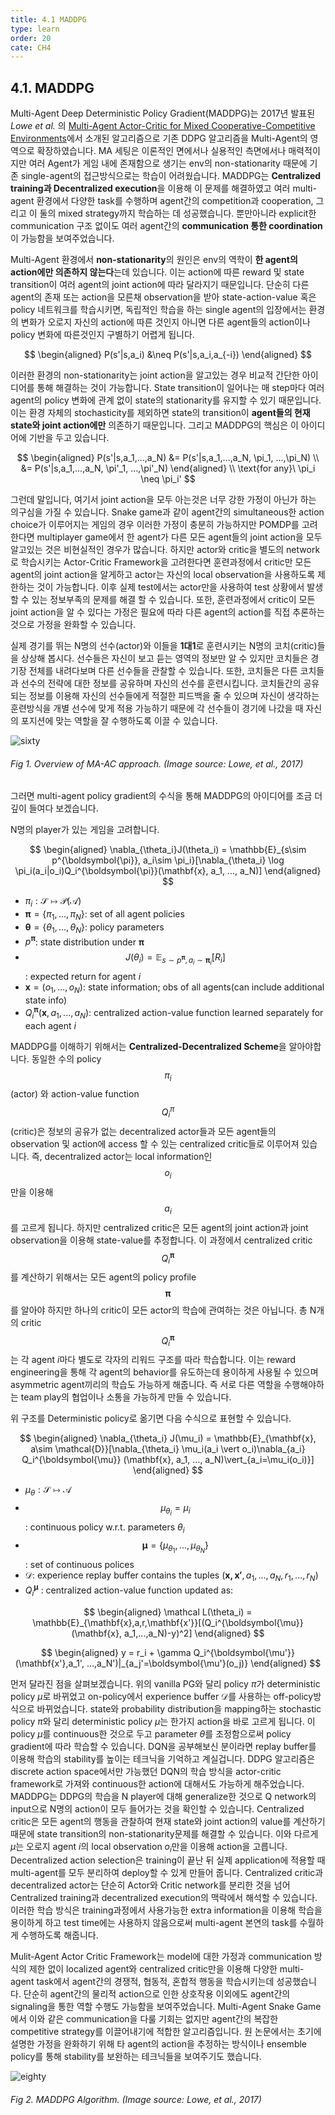 ```yaml
---
title: 4.1 MADDPG
type: learn
order: 20
cate: CH4
---
```


## 4.1. MADDPG

Multi-Agent Deep Deterministic Policy Gradient(MADDPG)는 2017년 발표된 _Lowe et al._ 의 [Multi-Agent Actor-Critic for Mixed Cooperative-Competitive Environments](https://arxiv.org/abs/1706.02275)에서 소개된 알고리즘으로 기존 DDPG 알고리즘을 Multi-Agent의 영역으로 확장하였습니다. MA 세팅은 이론적인 면에서나 실용적인 측면에서나 매력적이지만 여러 Agent가 게임 내에 존재함으로 생기는 env의 non-stationarity 때문에 기존 single-agent의 접근방식으로는 학습이 어려웠습니다. MADDPG는 **Centralized training과 Decentralized execution**을 이용해 이 문제를 해결하였고 여러 multi-agent 환경에서 다양한 task를 수행하며 agent간의 competition과 cooperation, 그리고 이 둘의 mixed strategy까지 학습하는 데 성공했습니다. 뿐만아니라 explicit한 communication 구조 없이도 여러 agent간의 **communication 통한 coordination**이 가능함을 보여주었습니다.

Multi-Agent 환경에서 **non-stationarity**의 원인은 env의 역학이 **한 agent의 action에만 의존하지 않는다**는데 있습니다. 이는 action에 따른 reward 및 state transition이 여러 agent의 joint action에 따라 달라지기 때문입니다. 단순히 다른 agent의 존재 또는 action을 모른채 observation을 받아 state-action-value 혹은 policy 네트워크를 학습시키면, 독립적인 학습을 하는 single agent의 입장에서는 환경의 변화가 오로지 자신의 action에 따른 것인지 아니면 다른 agent들의 action이나 policy 변화에 따른것인지 구별하기 어렵게 됩니다.

$$
\begin{aligned}
P(s'|s,a_i) &\neq P(s'|s,a_i,a_{-i})
\end{aligned}
$$

이러한 환경의 non-stationarity는 joint action을 알고있는 경우 비교적 간단한 아이디어를 통해 해결하는 것이 가능합니다. State transition이 일어나는 매 step마다 여러 agent의 policy 변화에 관계 없이 state의 stationarity를 유지할 수 있기 때문입니다. 이는 환경 자체의 stochasticity를 제외하면 state의 transition이 **agent들의 현재 state와 joint action에만** 의존하기 때문입니다. 그리고 MADDPG의 핵심은 이 아이디어에 기반을 두고 있습니다.

$$
\begin{aligned}
P(s'|s,a_1,...,a_N) &= P(s'|s,a_1,...,a_N, \pi_1, ...,\pi_N) \\ &= P(s'|s,a_1,...,a_N, \pi'_1, ...,\pi'_N) \end{aligned}
\\ \text{for any}\ \pi_i \neq \pi_i'
$$

그런데 말입니다, 여기서 joint action을 모두 아는것은 너무 강한 가정이 아닌가 하는 의구심을 가질 수 있습니다. Snake game과 같이 agent간의 simultaneous한 action choice가 이루어지는 게임의 경우 이러한 가정이 충분히 가능하지만 POMDP를 고려한다면 multiplayer game에서 한 agent가 다른 모든 agent들의 joint action을 모두 알고있는 것은 비현실적인 경우가 많습니다. 하지만 actor와 critic을 별도의 network로 학습시키는 Actor-Critic Framework을 고려한다면 훈련과정에서 critic만 모든 agent의 joint action을 알게하고 actor는 자신의 local observation을 사용하도록 제한하는 것이 가능합니다. 이후 실제 test에서는 actor만을 사용하여 test 상황에서 발생할 수 있는 정보부족의 문제를 해결 할 수 있습니다. 또한, 훈련과정에서 critic이 모든 joint action을 알 수 있다는 가정은 필요에 따라 다른 agent의 action를 직접 추론하는 것으로 가정을 완화할 수 있습니다.

실제 경기를 뛰는 N명의 선수(actor)와 이들을 **1대1**로 훈련시키는 N명의 코치(critic)들을 상상해 봅시다. 선수들은 자신이 보고 듣는 영역의 정보만 알 수 있지만 코치들은 경기장 전체를 내려다보며 다른 선수들을 관찰할 수 있습니다. 또한, 코치들은 다른 코치들과 선수의 전략에 대한 정보를 공유하며 자신의 선수를 훈련시킵니다. 코치들간의 공유되는 정보를 이용해 자신의 선수들에게 적절한 피드백을 줄 수 있으며 자신이 생각하는 훈련방식을 개별 선수에 맞게 적용 가능하기 때문에 각 선수들이 경기에 나갔을 때 자신의 포지션에 맞는 역할을 잘 수행하도록 이끌 수 있습니다.

![sixty](https://mas-tutorials.s3.ap-northeast-2.amazonaws.com/5_0.png)

###### Fig 1. Overview of MA-AC approach. (Image source: Lowe, et al., 2017)

그러면 multi-agent policy gradient의 수식을 통해 MADDPG의 아이디어를 조금 더 깊이 들여다 보겠습니다.

N명의 player가 있는 게임을 고려합니다.

$$
\begin{aligned}
\nabla_{\theta_i}J(\theta_i) = \mathbb{E}_{s\sim p^{\boldsymbol{\pi}}, a_i\sim \pi_i}[\nabla_{\theta_i} \log \pi_i(a_i|o_i)Q_i^{\boldsymbol{\pi}}(\mathbf{x}, a_1, ..., a_N)]
\end{aligned}
$$

- $\pi_i: \mathcal{S}\mapsto \mathcal{\mathcal{P}(A)}$
- $\boldsymbol{\pi} = \{\pi_1, ..., \pi_N\}$: set of all agent policies
- $\boldsymbol{\theta} = \{\theta_1, ..., \theta_N\}$: policy parameters
- $p^{\boldsymbol{\pi}}$: state distribution under $\boldsymbol{\pi}$
- $$J(\theta_i) = \mathbb{E}_{s\sim p^{\boldsymbol{\pi}}, a_i\sim \boldsymbol{\pi}_i}[R_i]$$: expected return for agent $i$
- $\mathbf{x} = (o_1, ..., o_N)$: state information; obs of all agents(can include additional state info)
- $Q_i^{\boldsymbol{\pi}}(\mathbf{x}, a_1, ..., a_N)$: centralized action-value function learned separately for each agent $i$

MADDPG를 이해하기 위해서는 **Centralized-Decentralized Scheme**을 알아야합니다. 동일한 수의 policy $$\pi_i$$ (actor) 와 action-value function $$Q_i^\pi$$ (critic)은 정보의 공유가 없는 decentralized actor들과 모든 agent들의 observation 및 action에 access 할 수 있는 centralized critic들로 이루어져 있습니다. 즉, decentralized actor는 local information인 $$o_i$$만을 이용해 $$a_i$$를 고르게 됩니다. 하지만 centralized critic은 모든 agent의 joint action과 joint observation을 이용해 state-value를 추정합니다. 이 과정에서 centralized critic $$Q_i^{\boldsymbol{\pi}}$$를 계산하기 위해서는 모든 agent의 policy profile $$\boldsymbol{\pi}$$를 알아야 하지만 하나의 critic이 모든 actor의 학습에 관여하는 것은 아닙니다. 총 N개의 critic $$Q_i^{\boldsymbol{\pi}}$$는 각 agent $i$마다 별도로 각자의 리워드 구조를 따라 학습합니다. 이는 reward engineering을 통해 각 agent의 behavior를 유도하는데 용이하게 사용될 수 있으며 asymmetric agent끼리의 학습도 가능하게 해줍니다. 즉 서로 다른 역할을 수행해야하는 team play의 협업이나 소통을 가능하게 만들 수 있습니다.

위 구조를 Deterministic policy로 옮기면 다음 수식으로 표현할 수 있습니다.

$$
\begin{aligned}
\nabla_{\theta_i} J(\mu_i) = \mathbb{E}_{\mathbf{x}, a\sim \mathcal{D}}[\nabla_{\theta_i} \mu_i(a_i \vert o_i)\nabla_{a_i} Q_i^{\boldsymbol{\mu}} (\mathbf{x}, a_1, ..., a_N)\vert_{a_i=\mu_i(o_i)}]
\end{aligned}
$$

- $\mu_\theta:\mathcal{S}\mapsto \mathcal{A}$
- $$\mu_{\theta_i} = \mu_{i}$$: continuous policy w.r.t. parameters $\theta_i$
- $$\boldsymbol{\mu} = \{\mu_{\theta_1},..., \mu_{\theta_N}\}$$ : set of continuous polices
- $\mathcal{D}$: experience replay buffer contains the tuples $(\mathbf{x, x'}, a_1, ..., a_N, r_1, ..., r_N)$
- $Q_i^{\boldsymbol{\mu}}$ : centralized action-value function updated as:

$$
\begin{aligned}
\mathcal L(\theta_i) = \mathbb{E}_{\mathbf{x},a,r,\mathbf{x'}}[(Q_i^{\boldsymbol{\mu}}(\mathbf{x}, a_1,...,a_N)-y)^2]
\end{aligned}
$$

$$
\begin{aligned}
y = r_i + \gamma Q_i^{\boldsymbol{\mu'}}(\mathbf{x'},a_1', ...,a_N')|_{a_j'=\boldsymbol{\mu'}(o_j)}
\end{aligned}
$$

먼저 달라진 점을 살펴보겠습니다. 위의 vanilla PG와 달리 policy $\pi$가 deterministic policy $\mu$로 바뀌었고 on-policy에서 experience buffer $\mathcal{D}$를 사용하는 off-policy방식으로 바뀌었습니다. state와 probability distribution을 mapping하는 stochastic policy $\pi$와 달리 deterministic policy $\mu$는 한가지 action을 바로 고르게 됩니다. 이 policy $\mu$를 continuous한 것으로 두고 parameter $\theta$를 조정함으로써 policy gradient에 따라 학습할 수 있습니다. DQN을 공부해보신 분이라면 replay buffer를 이용해 학습의 stability를 높이는 테크닉을 기억하고 계실겁니다. DDPG 알고리즘은 discrete action space에서만 가능했던 DQN의 학습 방식을 actor-critic framework로 가져와 continuous한 action에 대해서도 가능하게 해주었습니다. MADDPG는 DDPG의 학습을 N player에 대해 generalize한 것으로 Q network의 input으로 N명의 action이 모두 들어가는 것을 확인할 수 있습니다. Centralized critic은 모든 agent의 행동을 관찰하여 현재 state와 joint action의 value를 계산하기 때문에 state transition의 non-stationarity문제를 해결할 수 있습니다. 이와 다르게 $\mu$는 오로지 agent $i$의 local observation $o_i$만을 이용해 action을 고릅니다. Decentralized action selection은 training이 끝난 뒤 실제 application에 적용할 때 multi-agent를 모두 분리하여 deploy할 수 있게 만들어 줍니다. Centralized critic과 decentralized actor는 단순히 Actor와 Critic network를 분리한 것을 넘어 Centralized training과 decentralized execution의 맥락에서 해석할 수 있습니다. 이러한 학습 방식은 training과정에서 사용가능한 extra information을 이용해 학습을 용이하게 하고 test time에는 사용하지 않음으로써 multi-agent 본연의 task를 수월하게 수행하도록 해줍니다.

Mulit-Agent Actor Critic Framework는 model에 대한 가정과 communication 방식의 제한 없이 localized agent와 centralized critic만을 이용해 다양한 multi-agent task에서 agent간의 경쟁적, 협동적, 혼합적 행동을 학습시키는데 성공했습니다. 단순히 agent간의 물리적 action으로 인한 상호작용 이외에도 agent간의 signaling을 통한 역할 수행도 가능함을 보여주었습니다. Multi-Agent Snake Game에서 이와 같은 communication을 다룰 기회는 없지만 agent간의 복잡한 competitive strategy를 이끌어내기에 적합한 알고리즘입니다. 원 논문에서는 초기에 설명한 가정을 완화하기 위해 타 agent의 action을 추정하는 방식이나 ensemble policy를 통해 stability를 보완하는 테크닉들을 보여주기도 했습니다.

![eighty](https://mas-tutorials.s3.ap-northeast-2.amazonaws.com/5_1.png)

###### Fig 2. MADDPG Algorithm. (Image source: Lowe, et al., 2017)
